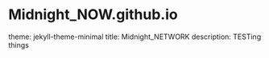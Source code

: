 # Midnight_NOW.github.io

theme: jekyll-theme-minimal
title: Midnight_NETWORK
description: TESTing things
